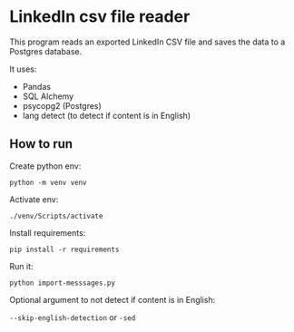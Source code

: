 # LinkedIn csv file reader

This program reads an exported LinkedIn CSV file and saves the data to a Postgres database.

It uses:
- Pandas
- SQL Alchemy
- psycopg2 (Postgres)
- lang detect (to detect if content is in English)

## How to run

Create python env: 

`python -m venv venv`

Activate env:

`./venv/Scripts/activate`

Install requirements:

`pip install -r requirements`

Run it:

`python import-messsages.py`

Optional argument to not detect if content is in English:

`--skip-english-detection` or `-sed`
